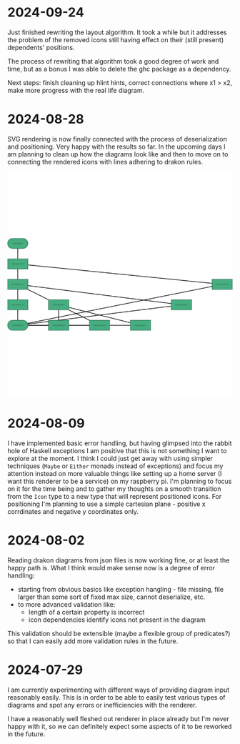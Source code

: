 # 2024-09-24

Just finished rewriting the layout algorithm. It took a while but it addresses the problem of the removed icons still having effect on their (still present) dependents' positions.

The process of rewriting that algorithm took a good degree of work and time, but as a bonus I was able to delete the ghc package as a dependency.

Next steps: finish cleaning up hlint hints, correct connections where x1 > x2, make more progress with the real life diagram.

# 2024-08-28

SVG rendering is now finally connected with the process of deserialization and positioning. Very happy with the results so far. In the upcoming days I am planning to clean up how the diagrams look like and then to move on to connecting the rendered icons with lines adhering to drakon rules.

![](./diagrams/drakon-diagram-3.svg)

# 2024-08-09

I have implemented basic error handling, but having glimpsed into the rabbit hole of Haskell exceptions I am positive that this is not something I want to explore at the moment. I think I could just get away with using simpler techniques (`Maybe` or `Either` monads instead of exceptions) and focus my attention instead on more valuable things like setting up a home server (I want this renderer to be a service) on my raspberry pi. I'm planning to focus on it for the time being and to gather my thoughts on a smooth transition from the `Icon` type to a new type that will represent positioned icons. For positioning I'm planning to use a simple cartesian plane - positive x corrdinates and negative y coordinates only.

# 2024-08-02

Reading drakon diagrams from json files is now working fine, or at least the happy path is. What I think would make sense now is a degree of error handling:

* starting from obvious basics like exception hangling - file missing, file larger than some sort of fixed max size, cannot deserialize, etc.
* to more advanced validation like:
    * length of a certain property is incorrect
    * icon dependencies identify icons not present in the diagram

This validation should be extensible (maybe a flexible group of predicates?) so that I can easily add more validation rules in the future.

# 2024-07-29

I am currently experimenting with different ways of providing diagram input reasonably easily. This is in order to be able to easily test various types of diagrams and spot any errors or inefficiencies with the renderer.

I have a reasonably well fleshed out renderer in place already but I'm never happy with it, so we can definitely expect some aspects of it to be reworked in the future.
